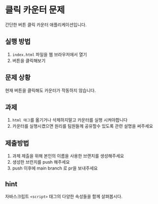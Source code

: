 # 클릭 카운터 문제

간단한 버튼 클릭 카운터 애플리케이션입니다.

## 실행 방법

1. `index.html` 파일을 웹 브라우저에서 열기
2. 버튼을 클릭해보기

## 문제 상황

현재 버튼을 클릭해도 카운터가 작동하지 않습니다.

## 과제 
1. `html 태그`를 옮기거나 삭제하지말고 카운터를 실행 시켜야합니다 
2. 카운터를 실행시켰으면 원리를 팀원들께 공유할수 있도록 관련 설명을 써주세요 

## 제출방법 
1. 과제 제출을 위해 본인의 이름을 사용한 브랜치를 생성해주세요
2. 생성한 브런치를 push 해주세요 
3. push 이후에 main branch 로 pr을 보내주세요

## hint 
자바스크립트 `<script>` 태그의 다양한 속성들을 함께 살펴봅시다.
